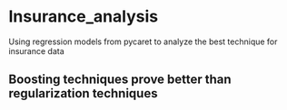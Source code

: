 # Insurance_analysis
Using regression models from pycaret to analyze the best technique for insurance data
## Boosting techniques prove better than regularization techniques

